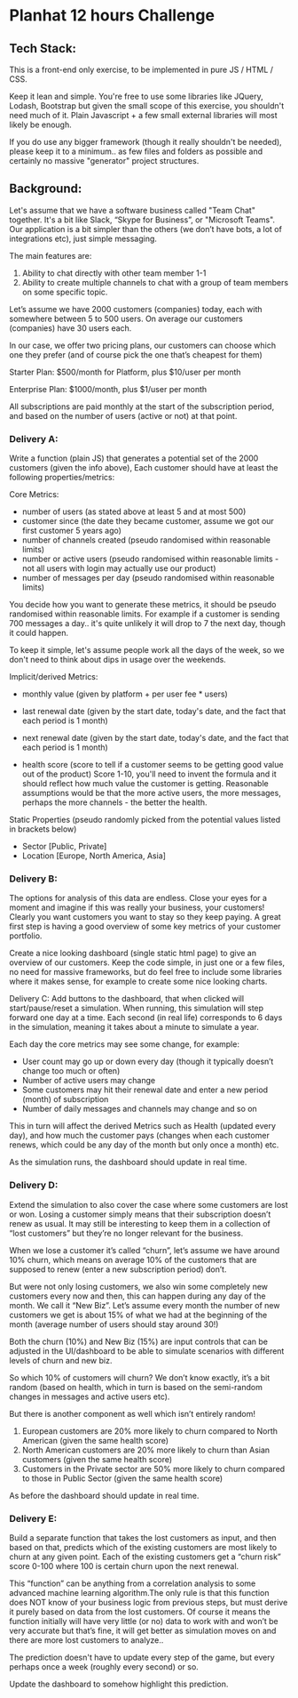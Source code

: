# Planhat 12 hours Challenge

## Tech Stack:
This is a front-end only exercise, to be implemented in pure JS / HTML / CSS.

Keep it lean and simple. You're free to use some libraries like JQuery, Lodash, Bootstrap but given the small scope of this exercise, you shouldn't need much of it. Plain Javascript + a few small external libraries will most likely be enough.

If you do use any bigger framework (though it really shouldn't be needed), please keep it to a minimum.. as few files and folders as possible and certainly no massive "generator" project structures.


## Background:
Let's assume that we have a software business called "Team Chat" together. It's a bit like Slack, “Skype for Business”, or "Microsoft Teams".
Our application is a bit simpler than the others (we don’t have bots, a lot of integrations etc), just simple messaging.

The main features are:
1) Ability to chat directly with other team member 1-1
2) Ability to create multiple channels to chat with a group of team members on some specific topic.

Let’s assume we have 2000 customers (companies) today, each with somewhere between 5 to 500 users. 
On average our customers (companies) have 30 users each.

In our case, we offer two pricing plans, our customers can choose which one they prefer (and of course pick the one that’s cheapest for them)

Starter Plan:
$500/month for Platform, plus $10/user per month

Enterprise Plan:
$1000/month, plus $1/user per month

All subscriptions are paid monthly at the start of the subscription period, and based on the number of users (active or not) at that point.



### Delivery A:
Write a function (plain JS) that generates a potential set of the 2000 customers (given the info above), Each customer should have at least the following properties/metrics:

Core Metrics:
 - number of users (as stated above at least 5 and at most 500)
 - customer since (the date they became customer, assume we got our first customer 5 years ago)
 - number of channels created (pseudo randomised within reasonable limits)
 - number or active users (pseudo randomised within reasonable limits - not all users with login may actually use our product)
 - number of messages per day (pseudo randomised within reasonable limits)

You decide how you want to generate these metrics, it should be pseudo randomised within reasonable limits.  For example if a customer is sending 700 messages a day.. it's quite unlikely it will drop to 7 the next day, though it could happen.

To keep it simple, let's assume people work all the days of the week, so we don't need to think about dips in usage over the weekends.


Implicit/derived Metrics:
 - monthly value (given by platform + per user fee * users)
 - last renewal date  (given by the start date, today's date, and the fact that each period is 1 month)
 - next renewal date  (given by the start date, today's date, and the fact that each period is 1 month)

 - health score (score to tell if a customer seems to be getting good value out of the product)
Score 1-10, you'll need to invent the formula and it should reflect how much value the customer is getting. Reasonable assumptions would be that the more active users, the more messages, perhaps the more channels - the better the health.


Static Properties (pseudo randomly picked from the potential values listed in brackets below)
 - Sector  [Public, Private]
 - Location [Europe, North America, Asia]




### Delivery B:
The options for analysis of this data are endless. Close your eyes for a moment and imagine if this was really your business, your customers! 
Clearly you want customers you want to stay so they keep paying. A great first step is having a good overview of some key metrics of your customer portfolio.  

Create a nice looking dashboard (single static html page) to give an overview of our customers. 
Keep the code simple, in just one or a few files, no need for massive frameworks, but do feel free to include some libraries where it makes sense, for example to create some nice looking charts.



Delivery C:
Add buttons to the dashboard, that when clicked will start/pause/reset a simulation. When running, this simulation will step forward one day at a time. Each second (in real life) corresponds to 6 days in the simulation, meaning it takes about a minute to simulate a year.

Each day the core metrics may see some change, for example:
 - User count may go up or down every day (though it typically doesn’t change too much or often)
 - Number of active users may change
 - Some customers may hit  their renewal date and enter a new period (month) of subscription
 - Number of daily messages and channels may change and so on

This in turn will affect the derived Metrics such as Health (updated every day), and how much the customer pays (changes when each customer renews, which could be any day of the month but only once a month) etc.

As the simulation runs, the dashboard should update in real time.


### Delivery D:
Extend the simulation to also cover the case where some customers are lost or won. Losing a customer simply means that their subscription doesn’t renew as usual. It may still be interesting to keep them in a collection of “lost customers” but they’re no longer relevant for the business.

When we lose a customer it’s called “churn”,  let’s assume we have around 10% churn, which means on average 10% of the customers that are supposed to renew (enter a new subscription period) don’t.

But were not only losing customers, we also win some completely new customers every now and then, this can happen during any day of the month. We call it “New Biz”. Let’s assume every month the number of new customers we get is about 15% of what we had at the beginning of the month (average number of users should stay around 30!)

Both the churn (10%) and New Biz (15%) are input controls that can be adjusted in the UI/dashboard to be able to simulate scenarios with different levels of churn and new biz.

So which 10% of customers will churn?
We don’t know exactly, it’s a bit random (based on health, which in turn is based on the semi-random changes in messages and active users etc).

But there is another component as well which isn’t entirely random!
1) European customers are 20% more likely to churn compared to North American  (given the same health score)
2) North American customers are 20% more likely to churn than Asian customers  (given the same health score)
3) Customers in the Private sector are 50% more likely to churn compared to those in Public Sector (given the same health score)

As before the dashboard should update in real time.


### Delivery E:
Build a separate function that takes the lost customers as input, and then based on that, predicts which of the existing customers are most likely to churn at any given point. Each of the existing customers get a “churn risk” score 0-100 where 100 is certain churn upon the next renewal.

This “function” can be anything from a correlation analysis to some advanced machine learning algorithm.The only rule is that this function does NOT know of your business logic from previous steps, but must derive it purely based on data from the lost customers.  Of course it means  the function initially will have very little (or no) data to work with and won’t be very accurate but that’s fine, it will get better as simulation moves on and there are more lost customers to analyze..

The prediction doesn't have to update every step of the game, but every perhaps once a week (roughly every second) or so.

Update the dashboard to somehow highlight this prediction.